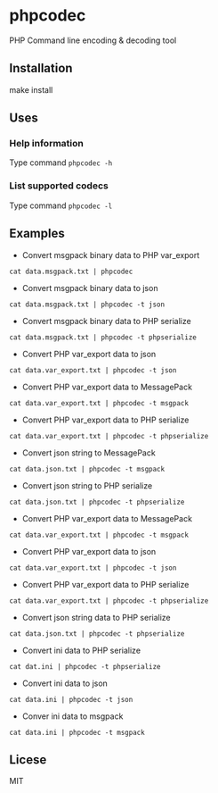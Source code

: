 # phpcodec
PHP Command line encoding &amp; decoding tool


## Installation

make install


## Uses

### Help information
  Type command <code>phpcodec -h</code>
  
### List supported codecs
  Type command <code>phpcodec -l</code>
  
## Examples
   
   - Convert msgpack binary data to PHP var_export
   
   <code>cat data.msgpack.txt | phpcodec</code>
   
   - Convert msgpack binary data to json
   
   <code>cat data.msgpack.txt | phpcodec -t json</code>

   - Convert msgpack binary data to PHP serialize
   
   <code>cat data.msgpack.txt | phpcodec -t phpserialize</code>
   
   - Convert PHP var_export data to json
   
   <code>cat data.var_export.txt | phpcodec -t json</code>
   
   - Convert PHP var_export data to MessagePack
   
   <code>cat data.var_export.txt | phpcodec -t msgpack</code>
   
   - Convert PHP var_export data to PHP serialize
   
   <code>cat data.var_export.txt | phpcodec -t phpserialize</code>
   
   - Convert json string to MessagePack
   
   <code>cat data.json.txt | phpcodec -t msgpack</code>
   
   - Convert json string to PHP serialize 
   
   <code>cat data.json.txt | phpcodec -t phpserialize</code>
   
   - Convert PHP var_export data to MessagePack
   
   <code>cat data.var_export.txt | phpcodec -t msgpack</code>
   
   - Convert PHP var_export data to json
   
   <code>cat data.var_export.txt | phpcodec -t json</code>
   
   - Convert PHP var_export data to PHP serialize
   
   <code>cat data.var_export.txt | phpcodec -t phpserialize</code>
   
   - Convert json string data to PHP serialize
   
   <code>cat data.json.txt | phpcodec -t phpserialize</code>
   
   - Convert ini data to PHP serialize
   
   <code>cat dat.ini | phpcodec -t phpserialize</code>
   
   - Convert ini data to json
   
   <code>cat data.ini | phpcodec -t json</code>
   
   - Conver ini data to msgpack
   
   <code>cat data.ini | phpcodec -t msgpack</code>
  
  ## Licese
   MIT
  
  
  
  
   
   
   
   
   
   
   
   
   
   
   
   
   
   
   
   
   
   
   
   
   
   
   
   
   
   
   
   
   
   
   
   
   
   
   
   
   
   
   
   
   
   
   
   
   
   
   
   
   
   
   
